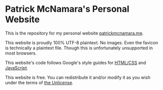 # Patrick McNamara's Personal Website

This is the repository for my personal website [patrickmcnamara.me](https://patrickmcnamara.me).

This website is proudly 100% UTF-8 plaintext. No images. Even the favicon is technically a plaintext file. Though this is unfortunately unsupported in most browsers.

This website's code follows Google's style guides for [HTML/CSS](https://google.github.io/styleguide/htmlcssguide.html) and [JavaScript](https://google.github.io/styleguide/jsguide.html).

This website is free. You can redistribute it and/or modify it as you wish under the terms of [the Unlicense](https://github.com/patrickmcnamara/patrickmcnamara.me/blob/master/LICENSE.txt).
